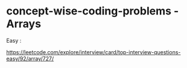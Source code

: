 # concept-wise-coding-problems - Arrays

Easy : 

https://leetcode.com/explore/interview/card/top-interview-questions-easy/92/array/727/

